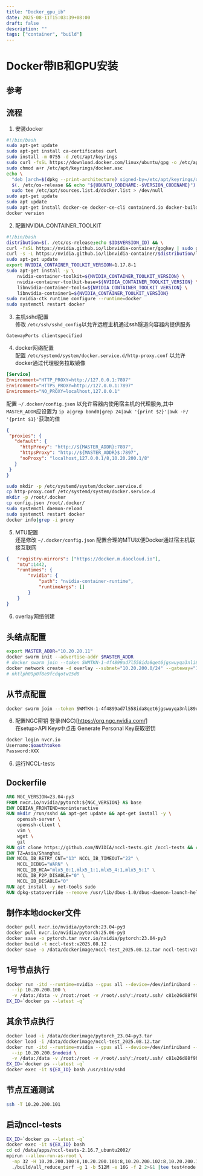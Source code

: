 ```yaml
---
title: "Docker_gpu_ib"
date: 2025-08-11T15:03:39+08:00
draft: false
description: ""
tags: ["container", "build"]
---
```


# Docker带IB和GPU安装
## 参考

## 流程
1. 安装docker
```bash
#!/bin/bash
sudo apt-get update
sudo apt-get install ca-certificates curl
sudo install -m 0755 -d /etc/apt/keyrings
sudo curl -fsSL https://download.docker.com/linux/ubuntu/gpg -o /etc/apt/keyrings/docker.asc
sudo chmod a+r /etc/apt/keyrings/docker.asc
echo \
  "deb [arch=$(dpkg --print-architecture) signed-by=/etc/apt/keyrings/docker.asc] https://download.docker.com/linux/ubuntu \
  $(. /etc/os-release && echo "${UBUNTU_CODENAME:-$VERSION_CODENAME}") stable" | \
  sudo tee /etc/apt/sources.list.d/docker.list > /dev/null
sudo apt-get update
sudo apt update
sudo apt-get install docker-ce docker-ce-cli containerd.io docker-buildx-plugin docker-compose-plugin
docker version
``` 

2. 配置NVIDIA_CONTAINER_TOOLKIT
```bash
#!/bin/bash
distribution=$(. /etc/os-release;echo $ID$VERSION_ID) && \
curl -fsSL https://nvidia.github.io/libnvidia-container/gpgkey | sudo gpg --dearmor -o /usr/share/keyrings/nvidia-container-toolkit-keyring.gpg && \
curl -s -L https://nvidia.github.io/libnvidia-container/$distribution/libnvidia-container.list | sed 's#deb https://#deb [signed-by=/usr/share/keyrings/nvidia-container-toolkit-keyring.gpg] https://#g' | sudo tee /etc/apt/sources.list.d/nvidia-container-toolkit.list
sudo apt-get update
export NVIDIA_CONTAINER_TOOLKIT_VERSION=1.17.8-1
sudo apt-get install -y \
    nvidia-container-toolkit=${NVIDIA_CONTAINER_TOOLKIT_VERSION} \
    nvidia-container-toolkit-base=${NVIDIA_CONTAINER_TOOLKIT_VERSION} \
    libnvidia-container-tools=${NVIDIA_CONTAINER_TOOLKIT_VERSION} \
    libnvidia-container1=${NVIDIA_CONTAINER_TOOLKIT_VERSION}
sudo nvidia-ctk runtime configure --runtime=docker
sudo systemctl restart docker
```

3. 主机sshd配置  
修改 ```/etc/ssh/sshd_config```以允许远程主机通过ssh隧道向容器内提供服务

```
GatewayPorts clientspecified
```

4. docker网络配置   
配置 ```/etc/systemd/system/docker.service.d/http-proxy.conf``` 以允许docker通过代理服务拉取镜像
```conf
[Service]
Environment="HTTP_PROXY=http://127.0.0.1:7897"
Environment="HTTPS_PROXY=http://127.0.0.1:7897"
Environment="NO_PROXY=localhost,127.0.0.1"

```

配置 ```~/.docker/config.json``` 以允许容器内使用宿主机的代理服务,其中```MASTER_ADDR```应设置为 ```ip a|grep bond0|grep 24|awk '{print $2}'|awk -F/ '{print $1}'```获取的值

```json
{
 "proxies": {
   "default": {
     "httpProxy": "http://${MASTER_ADDR}:7897",
     "httpsProxy": "http://${MASTER_ADDR}$:7897",
     "noProxy": "localhost,127.0.0.1/8,10.20.200.1/8"
   }
 }
}
```

```bash
sudo mkdir -p /etc/systemd/system/docker.service.d
cp http-proxy.conf /etc/systemd/system/docker.service.d
mkdir -p /root/.docker
cp config.json /root/.docker/
sudo systemctl daemon-reload
sudo systemctl restart docker
docker info|grep -i proxy
```

5. MTU配置  
还是修改 ```~/.docker/config.json```
配置合理的MTU以便Docker通过宿主机联接互联网

```json
{   "registry-mirrors": ["https://docker.m.daocloud.io"],
    "mtu":1442,
    "runtimes": {
        "nvidia": {
            "path": "nvidia-container-runtime",
            "runtimeArgs": []
        }
    }
}
```

6. overlay网络创建
## 头结点配置
```bash
export MASTER_ADDR="10.20.20.11"
docker swarm init --advertise-addr $MASTER_ADDR
# docker swarm join --token SWMTKN-1-4f4899ad7l558ida8qet6jgswuyqa3nli89udora7warw302qh-6gu0scglazcoy11p9bqumxnor 10.20.20.11:2377
docker network create -d overlay --subnet="10.20.200.0/24" --gateway="10.20.200.1" --attachable overlay01
# nktlph09p0f8e9fcdqotw15d8
```
## 从节点配置
```bash
docker swarm join --token SWMTKN-1-4f4899ad7l558ida8qet6jgswuyqa3nli89udora7warw302qh-6gu0scglazcoy11p9bqumxnor 10.20.20.11:2377
```

6. 配置NGC密钥
登录(NGC)[https://org.ngc.nvidia.com/]  
在setup>API Keys中点击 Generate Personal Key获取密钥  
```bash
docker login nvcr.io
Username:$oauthtoken
Password:XXX
```
6. 运行NCCL-tests
## Dockerfile
```dockerfile
ARG NGC_VERSION=23.04-py3
FROM nvcr.io/nvidia/pytorch:${NGC_VERSION} AS base
ENV DEBIAN_FRONTEND=noninteractive
RUN mkdir /run/sshd && apt-get update && apt-get install -y \
    openssh-server \
    openssh-client \
    vim \
    wget \
    git
RUN git clone https://github.com/NVIDIA/nccl-tests.git /nccl-tests && cd /nccl-tests && make MPI=1 MPI_HOME=/opt/hpcx/ompi/ -j
ENV TZ=Asia/Shanghai
ENV NCCL_IB_RETRY_CNT="13" NCCL_IB_TIMEOUT="22" \
    NCCL_DEBUG="WARN" \
    NCCL_IB_HCA="mlx5_0:1,mlx5_1:1,mlx5_4:1,mlx5_5:1" \
    NCCL_IB_P2P_DISABLE="0" \
    NCCL_IB_DISABLE="0"
RUN apt install -y net-tools sudo
RUN dpkg-statoverride --remove /usr/lib/dbus-1.0/dbus-daemon-launch-helper || true
```
## 制作本地docker文件
```bash
docker pull nvcr.io/nvidia/pytorch:23.04-py3
docker pull nvcr.io/nvidia/pytorch:25.06-py3
docker save -o pytorch.tar nvcr.io/nvidia/pytorch:23.04-py3
docker build -t nccl-test:v2025.08.12 .
docker save -o /data/dockerimage/nccl-test_2025.08.12.tar nccl-test:v2025.08.12
```
## 1号节点执行
```bash
docker run -itd --runtime=nvidia --gpus all --device=/dev/infiniband --shm-size 1024G --ulimit memlock=-1  --network overlay01 \
  --ip 10.20.200.100 \
  -v /data:/data -v /root:/root -v /root/.ssh/:/root/.ssh/ c81e26d88f9b
EX_ID=`docker ps --latest -q`
```

## 其余节点执行
```bash
docker load -i /data/dockerimage/pytorch_23.04-py3.tar
docker load -i /data/dockerimage/nccl-test_2025.08.12.tar
docker run -itd --runtime=nvidia --gpus all --device=/dev/infiniband --shm-size 1024G --ulimit memlock=-1  --network overlay01 \
  --ip 10.20.200.$nodeid \
  -v /data:/data -v /root:/root -v /root/.ssh/:/root/.ssh/ c81e26d88f9b
EX_ID=`docker ps --latest -q`
docker exec -it ${EX_ID} bash /usr/sbin/sshd
```

## 节点互通测试
```bash
ssh -T 10.20.200.101
```

## 启动nccl-tests
```bash
EX_ID=`docker ps --latest -q`
docker exec -it ${EX_ID} bash
cd cd /data/apps/nccl-tests-2.16.7_ubuntu2002/
mpirun --allow-run-as-root \
  -np 32 -H 10.20.200.100:8,10.20.200.101:8,10.20.200.102:8,10.20.200.103:8 \
  ./build/all_reduce_perf -g 1 -b 512M -e 16G -f 2 2>&1 |tee test4node.log
```